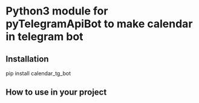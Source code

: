 # Python3 module for pyTelegramApiBot to make calendar in telegram bot

## Installation
 
 pip install calendar_tg_bot

## How to use in your project